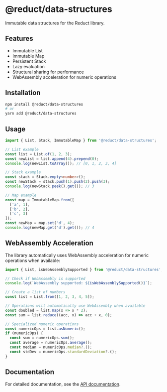 # @reduct/data-structures

Immutable data structures for the Reduct library.

## Features

- Immutable List
- Immutable Map
- Persistent Stack
- Lazy evaluation
- Structural sharing for performance
- WebAssembly acceleration for numeric operations

## Installation

```bash
npm install @reduct/data-structures
# or
yarn add @reduct/data-structures
```

## Usage

```typescript
import { List, Stack, ImmutableMap } from '@reduct/data-structures';

// List example
const list = List.of(1, 2, 3);
const newList = list.append(4).prepend(0);
console.log(newList.toArray()); // [0, 1, 2, 3, 4]

// Stack example
const stack = Stack.empty<number>();
const newStack = stack.push(1).push(2).push(3);
console.log(newStack.peek().get()); // 3

// Map example
const map = ImmutableMap.from([
  ['a', 1],
  ['b', 2],
  ['c', 3]
]);
const newMap = map.set('d', 4);
console.log(newMap.get('d').get()); // 4
```

## WebAssembly Acceleration

The library automatically uses WebAssembly acceleration for numeric operations when available:

```typescript
import { List, isWebAssemblySupported } from '@reduct/data-structures';

// Check if WebAssembly is supported
console.log(`WebAssembly supported: ${isWebAssemblySupported()}`);

// Create a list of numbers
const list = List.from([1, 2, 3, 4, 5]);

// Operations will automatically use WebAssembly when available
const doubled = list.map(x => x * 2);
const sum = list.reduce((acc, x) => acc + x, 0);

// Specialized numeric operations
const numericOps = list.asNumeric();
if (numericOps) {
  const sum = numericOps.sum();
  const average = numericOps.average();
  const median = numericOps.median?.();
  const stdDev = numericOps.standardDeviation?.();
}
```

## Documentation

For detailed documentation, see the [API documentation](https://reduct.dev/docs/api/data-structures).
